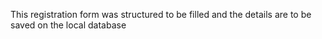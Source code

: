 This registration form was structured to be filled and the details are to be saved on the local database
